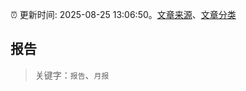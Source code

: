 :alarm_clock: 更新时间: 2025-08-25 13:06:50。[文章来源](/README.md)、[文章分类](/TAGS.md)

## 报告


> 关键字：`报告`、`月报`



